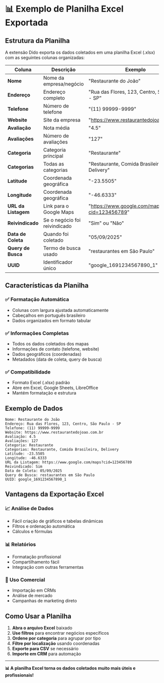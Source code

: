 # 📊 Exemplo de Planilha Excel Exportada

## Estrutura da Planilha

A extensão Dido exporta os dados coletados em uma planilha Excel (.xlsx) com as seguintes colunas organizadas:

| Coluna | Descrição | Exemplo |
|--------|-----------|---------|
| **Nome** | Nome da empresa/negócio | "Restaurante do João" |
| **Endereço** | Endereço completo | "Rua das Flores, 123, Centro, São Paulo - SP" |
| **Telefone** | Número de telefone | "(11) 99999-9999" |
| **Website** | Site da empresa | "https://www.restaurantedojoao.com.br" |
| **Avaliação** | Nota média | "4.5" |
| **Avaliações** | Número de avaliações | "127" |
| **Categoria** | Categoria principal | "Restaurante" |
| **Categorias** | Todas as categorias | "Restaurante, Comida Brasileira, Delivery" |
| **Latitude** | Coordenada geográfica | "-23.5505" |
| **Longitude** | Coordenada geográfica | "-46.6333" |
| **URL da Listagem** | Link para o Google Maps | "https://www.google.com/maps?cid=123456789" |
| **Reivindicado** | Se o negócio foi reivindicado | "Sim" ou "Não" |
| **Data de Coleta** | Quando foi coletado | "05/09/2025" |
| **Query de Busca** | Termo de busca usado | "restaurantes em São Paulo" |
| **UUID** | Identificador único | "google_1691234567890_1" |

## Características da Planilha

### ✅ **Formatação Automática**
- Colunas com largura ajustada automaticamente
- Cabeçalhos em português brasileiro
- Dados organizados em formato tabular

### ✅ **Informações Completas**
- Todos os dados coletados dos mapas
- Informações de contato (telefone, website)
- Dados geográficos (coordenadas)
- Metadados (data de coleta, query de busca)

### ✅ **Compatibilidade**
- Formato Excel (.xlsx) padrão
- Abre em Excel, Google Sheets, LibreOffice
- Mantém formatação e estrutura

## Exemplo de Dados

```
Nome: Restaurante do João
Endereço: Rua das Flores, 123, Centro, São Paulo - SP
Telefone: (11) 99999-9999
Website: https://www.restaurantedojoao.com.br
Avaliação: 4.5
Avaliações: 127
Categoria: Restaurante
Categorias: Restaurante, Comida Brasileira, Delivery
Latitude: -23.5505
Longitude: -46.6333
URL da Listagem: https://www.google.com/maps?cid=123456789
Reivindicado: Sim
Data de Coleta: 05/09/2025
Query de Busca: restaurantes em São Paulo
UUID: google_1691234567890_1
```

## Vantagens da Exportação Excel

### 📈 **Análise de Dados**
- Fácil criação de gráficos e tabelas dinâmicas
- Filtros e ordenação automática
- Cálculos e fórmulas

### 📊 **Relatórios**
- Formatação profissional
- Compartilhamento fácil
- Integração com outras ferramentas

### 💼 **Uso Comercial**
- Importação em CRMs
- Análise de mercado
- Campanhas de marketing direto

## Como Usar a Planilha

1. **Abra o arquivo Excel** baixado
2. **Use filtros** para encontrar negócios específicos
3. **Ordene por categoria** para agrupar por tipo
4. **Filtre por localização** usando coordenadas
5. **Exporte para CSV** se necessário
6. **Importe em CRM** para automação

---

**📊 A planilha Excel torna os dados coletados muito mais úteis e profissionais!**
